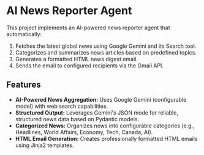 # AI News Reporter Agent

This project implements an AI-powered news reporter agent that automatically:
1.  Fetches the latest global news using Google Gemini and its Search tool.
2.  Categorizes and summarizes news articles based on predefined topics.
3.  Generates a formatted HTML news digest email.
4.  Sends the email to configured recipients via the Gmail API.


## Features

*   **AI-Powered News Aggregation:** Uses Google Gemini (configurable model) with web search capabilities.
*   **Structured Output:** Leverages Gemini's JSON mode for reliable, structured news data based on Pydantic models.
*   **Categorized News:** Organizes news into configurable categories (e.g., Headlines, World Affairs, Economy, Tech, Canada, AI).
*   **HTML Email Generation:** Creates professionally formatted HTML emails using Jinja2 templates.
